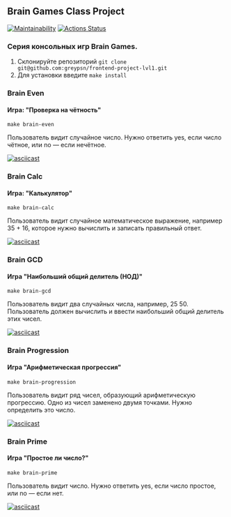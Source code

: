 ## Brain Games Class Project

[![Maintainability](https://api.codeclimate.com/v1/badges/e336ea538803876abe5c/maintainability)](https://codeclimate.com/github/greypsn/frontend-project-lvl1/maintainability)
[![Actions Status](https://github.com/greypsn/frontend-project-lvl1/workflows/hexlet-check/badge.svg)](https://github.com/greypsn/frontend-project-lvl1/actions)

### Серия консольных игр Brain Games.

1. Склонируйте репозиторий `git clone git@github.com:greypsn/frontend-project-lvl1.git`
2. Для установки введите `make install`

### Brain Even

#### Игра: "Проверка на чётность"

`make brain-even`

Пользователь видит случайное число. Нужно ответить yes, если число чётное, или no — если нечётное.

[![asciicast](https://asciinema.org/a/xvgvF2ctfZ0inonwmedZ5Nfs9.svg)](https://asciinema.org/a/xvgvF2ctfZ0inonwmedZ5Nfs9)

### Brain Calc

#### Игра: "Калькулятор"

`make brain-calc`

Пользователь видит случайное математическое выражение, например 35 + 16, которое нужно вычислить и записать правильный ответ.

[![asciicast](https://asciinema.org/a/VPdAvrQyzXEC9S76j03kbocy3.svg)](https://asciinema.org/a/VPdAvrQyzXEC9S76j03kbocy3)

### Brain GCD

#### Игра "Наибольший общий делитель (НОД)"

`make brain-gcd`

Пользователь видит два случайных числа, например, 25 50. Пользователь должен вычислить и ввести наибольший общий делитель этих чисел.

[![asciicast](https://asciinema.org/a/n6LtjNiQzTvqAKgjW908f8czA.svg)](https://asciinema.org/a/n6LtjNiQzTvqAKgjW908f8czA)

### Brain Progression

#### Игра "Арифметическая прогрессия"

`make brain-progression`

Пользователь видит ряд чисел, образующий арифметическую прогрессию. Одно из чисел заменено двумя точками. Нужно определить это число.

[![asciicast](https://asciinema.org/a/XEplO59036yShy1MMaI1Xsafd.svg)](https://asciinema.org/a/XEplO59036yShy1MMaI1Xsafd)

### Brain Prime

#### Игра "Простое ли число?"

`make brain-prime`

Пользователь видит число. Нужно ответить yes, если число простое, или no — если нет.

[![asciicast](https://asciinema.org/a/7Wvcek9piID9ff6cG0dPW0pup.svg)](https://asciinema.org/a/7Wvcek9piID9ff6cG0dPW0pup)